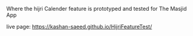 Where the hijri Calender feature is prototyped and tested for The Masjid App

live page: https://kashan-saeed.github.io/HijriFeatureTest/ 

